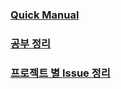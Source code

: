 ### [Quick Manual](<Quick Manual.md>)

### [공부 정리](</공부 정리/공부 정리.md>)

### [프로젝트 별 Issue 정리](<프로젝트 별 Issue 정리/개요.md>)





